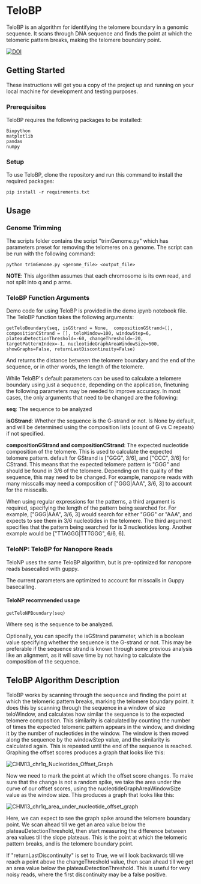 # TeloBP

TeloBP is an algorithm for identifying the telomere boundary in a genomic sequence. It scans through DNA sequence and finds the point at which the telomeric pattern breaks, making the telomere boundary point.

[![DOI](https://zenodo.org/badge/574249235.svg)](https://zenodo.org/doi/10.5281/zenodo.10826386)

## Getting Started

These instructions will get you a copy of the project up and running on your local machine for development and testing purposes.

### Prerequisites

TeloBP requires the following packages to be installed:

```
Biopython
matplotlib
pandas
numpy
```

### Setup

To use TeloBP, clone the repository and run this command to install the required packages:

```
pip install -r requirements.txt
```

## Usage

### Genome Trimming

The scripts folder contains the script "trimGenome.py" which has parameters preset for removing the telomeres on a genome. The script can be run with the following command:

```
python trimGenome.py <genome_file> <output_file>
```

**NOTE**: This algorithm assumes that each chromosome is its own read, and not split into q and p arms.

### TeloBP Function Arguments

Demo code for using TeloBP is provided in the demo.ipynb notebook file. The TeloBP function takes the following arguments:

```
getTeloBoundary(seq, isGStrand = None,  compositionGStrand=[], compositionCStrand = [], teloWindow=100, windowStep=6, plateauDetectionThreshold=-60, changeThreshold=-20, targetPatternIndex=-1, nucleotideGraphAreaWindowSize=500, showGraphs=False, returnLastDiscontinuity=False)
```

And returns the distance between the telomere boundary and the end of the sequence, or in other words, the length of the telomere.

While TeloBP's default parameters can be used to calculate a telomere boundary using just a sequence, depending on the application, finetuning the following parameters may be needed to improve accuracy. In most cases, the only arguments that need to be changed are the following:

**seq**: The sequence to be analyzed

**isGStrand**: Whether the sequence is the G-strand or not. Is None by default, and will be determined using the composition lists (count of G vs C repeats) if not specified.

**compositionGStrand and compositionCStrand**: The expected nucleotide composition of the telomere. This is used to calculate the expected telomere pattern. default for GStrand is ["GGG", 3/6], and ["CCC", 3/6] for CStrand. This means that the expected telomere pattern is "GGG" and should be found in 3/6 of the telomere.
Depending on the quality of the sequence, this may need to be changed. For example, nanopore reads with many misscalls may need a composition of ["GGG|AAA", 3/6, 3] to account for the misscalls.

When using regular expressions for the patterns, a third argument is required, specifying the length of the pattern being searched for. For example, ["GGG|AAA", 3/6, 3] would search for either "GGG" or "AAA", and expects to see them in 3/6 nucleotides in the telomere. The third argument specifies that the pattern being searched for is 3 nucleotides long. Another example would be ["TTAGGG|TTTGGG", 6/6, 6].

### TeloNP: TeloBP for Nanopore Reads

TeloNP uses the same TeloBP algorithm, but is pre-optimized for nanopore reads basecalled with guppy.

The current parameters are optimized to account for misscalls in Guppy basecalling.

#### TeloNP recommended usage

```
getTeloNPBoundary(seq)
```

Where seq is the sequence to be analyzed.

Optionally, you can specify the isGStrand parameter, which is a boolean value specifying whether the sequence is the G-strand or not. This may be preferable if the sequence strand is known through some previous analysis like an alignment, as it will save time by not having to calculate the composition of the sequence.

## TeloBP Algorithm Description

TeloBP works by scanning through the sequence and finding the point at which the telomeric pattern breaks, marking the telomere boundary point. It does this by scanning through the sequence in a window of size teloWindow, and calculates how similar the sequence is to the expected telomere composition. This similarity is calculated by counting the number of times the expected telomeric pattern appears in the window, and dividing it by the number of nucleotides in the window. The window is then moved along the sequence by the windowStep value, and the similarity is calculated again. This is repeated until the end of the sequence is reached. Graphing the offset scores produces a graph that looks like this:

![CHM13_chr1q_Nucleotides_Offset_Graph](https://github.com/CWGreider/GreiderLab/assets/78556850/82859bbd-158a-4534-ac4a-85fa7caeeec2)

Now we need to mark the point at which the offset score changes. To make sure that the change is not a random spike, we take the area under the curve of our offset scores, using the nucleotideGraphAreaWindowSize value as the window size. This produces a graph that looks like this:

![CHM13_chr1q_area_under_nucleotide_offset_graph](https://github.com/CWGreider/GreiderLab/assets/78556850/ffc42c8c-4c03-4e18-b5ae-5075ec4e8f17)

Here, we can expect to see the graph spike around the telomere boundary point. We scan ahead till we get an area value below the plateauDetectionThreshold, then start measuring the difference between area values till the slope plateaus. This is the point at which the telomeric pattern breaks, and is the telomere boundary point.

If "returnLastDiscontinuity" is set to True, we will look backwards till we reach a point above the changeThreshold value, then scan ahead till we get an area value below the plateauDetectionThreshold. This is useful for very noisy reads, where the first discontinuity may be a false positive.
